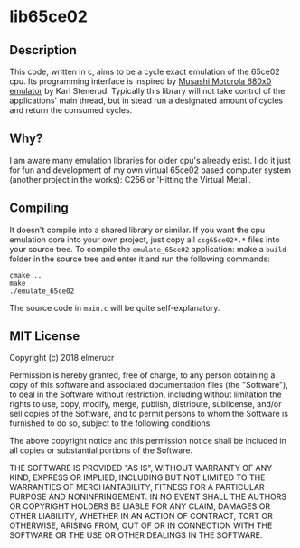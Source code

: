 # lib65ce02
## Description
This code, written in c, aims to be a cycle exact emulation of the 65ce02 cpu. Its programming interface is inspired by [Musashi Motorola 680x0 emulator](https://github.com/kstenerud/Musashi) by Karl Stenerud. Typically this library will not take control of the applications' main thread, but in stead run a designated amount of cycles and return the consumed cycles.
## Why?
I am aware many emulation libraries for older cpu's already exist. I do it just for fun and development of my own virtual 65ce02 based computer system (another project in the works): C256 or 'Hitting the Virtual Metal'.
## Compiling
It doesn't compile into a shared library or similar. If you want the cpu emulation core into your own project, just copy all ````csg65ce02*.*```` files into your source tree. To compile the ````emulate_65ce02```` application: make a ````build```` folder in the source tree and enter it and run the following commands:
````
cmake ..
make
./emulate_65ce02
````
The source code in ````main.c```` will be quite self-explanatory.
## MIT License
Copyright (c) 2018 elmerucr

Permission is hereby granted, free of charge, to any person obtaining a copy of this software and associated documentation files (the "Software"), to deal in the Software without restriction, including without limitation the rights to use, copy, modify, merge, publish, distribute, sublicense, and/or sell copies of the Software, and to permit persons to whom the Software is furnished to do so, subject to the following conditions:

The above copyright notice and this permission notice shall be included in all copies or substantial portions of the Software.

THE SOFTWARE IS PROVIDED "AS IS", WITHOUT WARRANTY OF ANY KIND, EXPRESS OR IMPLIED, INCLUDING BUT NOT LIMITED TO THE WARRANTIES OF MERCHANTABILITY, FITNESS FOR A PARTICULAR PURPOSE AND NONINFRINGEMENT. IN NO EVENT SHALL THE AUTHORS OR COPYRIGHT HOLDERS BE LIABLE FOR ANY CLAIM, DAMAGES OR OTHER LIABILITY, WHETHER IN AN ACTION OF CONTRACT, TORT OR OTHERWISE, ARISING FROM, OUT OF OR IN CONNECTION WITH THE SOFTWARE OR THE USE OR OTHER DEALINGS IN THE
SOFTWARE.